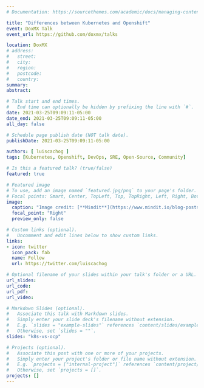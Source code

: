 ```yaml
---
# Documentation: https://sourcethemes.com/academic/docs/managing-content/

title: "Differences between Kubernetes and Openshift"
event: DoxMX Talk
event_url: https://github.com/doxmx/talks

location: DoxMX
# address:
#   street:
#   city:
#   region:
#   postcode:
#   country:
summary:
abstract:

# Talk start and end times.
#   End time can optionally be hidden by prefixing the line with `#`.
date: 2021-03-25T09:09:11-05:00
date_end: 2021-03-25T09:09:11-05:00
all_day: false

# Schedule page publish date (NOT talk date).
publishDate: 2021-03-25T09:09:11-05:00

authors: [ luiscachog ]
tags: [Kubernetes, Openshift, DevOps, SRE, Open-Source, Community]

# Is this a featured talk? (true/false)
featured: true

# Featured image
# To use, add an image named `featured.jpg/png` to your page's folder.
# Focal points: Smart, Center, TopLeft, Top, TopRight, Left, Right, BottomLeft, Bottom, BottomRight.
image:
  caption: "Image credit: [**Mindit**](https://www.mindit.io/blog-posts/openshift-versus-kubernetes)"
  focal_point: "Right"
  preview_only: false

# Custom links (optional).
#   Uncomment and edit lines below to show custom links.
links:
- icon: twitter
  icon_pack: fab
  name: Follow
  url: https://twitter.com/luiscachog

# Optional filename of your slides within your talk's folder or a URL.
url_slides:
url_code:
url_pdf:
url_video:

# Markdown Slides (optional).
#   Associate this talk with Markdown slides.
#   Simply enter your slide deck's filename without extension.
#   E.g. `slides = "example-slides"` references `content/slides/example-slides.md`.
#   Otherwise, set `slides = ""`.
slides: "k8s-vs-ocp"

# Projects (optional).
#   Associate this post with one or more of your projects.
#   Simply enter your project's folder or file name without extension.
#   E.g. `projects = ["internal-project"]` references `content/project/deep-learning/index.md`.
#   Otherwise, set `projects = []`.
projects: []
---
```


